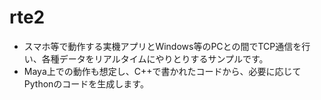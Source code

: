 # rte2

- スマホ等で動作する実機アプリとWindows等のPCとの間でTCP通信を行い、各種データをリアルタイムにやりとりするサンプルです。
- Maya上での動作も想定し、C++で書かれたコードから、必要に応じてPythonのコードを生成します。
